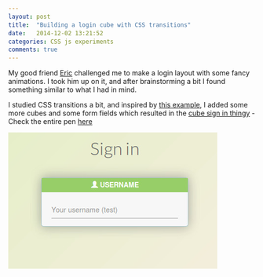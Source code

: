 ```yaml
---
layout: post
title:  "Building a login cube with CSS transitions"
date:   2014-12-02 13:21:52
categories: CSS js experiments
comments: true
---
```


My good friend [Eric](http://ericellenbrook.com "Eric Ellenbrook - Detroit based webdeveloper") challenged me to make a login layout with some
fancy animations. I took him up on it, and after brainstorming a bit I found something similar to what I had in mind.

I studied CSS transitions a bit, and inspired by [this example](http://cssdeck.com/labs/css3-flipping-cube), I added some more cubes and some form fields
which resulted in the [cube sign in thingy](http://codepen.io/Sakto/details/EaVbWJ/) - Check the entire pen [here](http://codepen.io/Sakto/pen/EaVbWJ/)

![CSS login cube using transitions](/media/images/posts/sign-in-cube.jpg)
